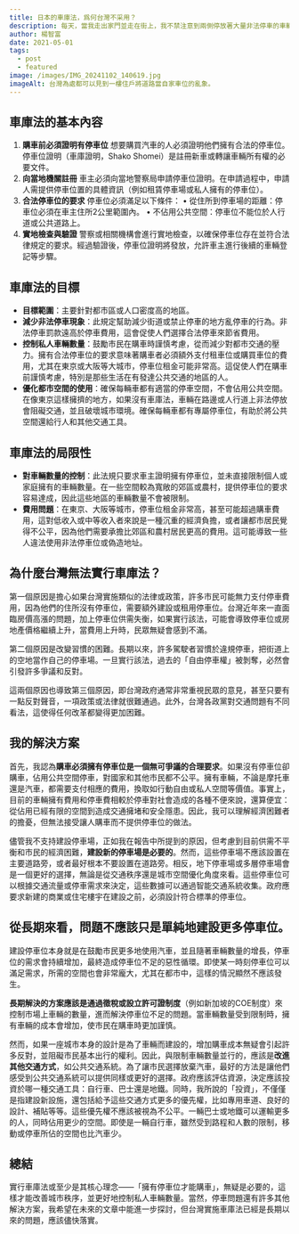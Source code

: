 ```yaml
---
title: 日本的車庫法，爲何台灣不采用？
description: 每天，當我走出家門並走在街上，我不禁注意到兩側停放著大量非法停車的車輛。許多車輛從早到晚，一天又一天地停在那裡，佔用了不少街道空間。駕駛人也經常因為方便而隨意停車，無論是在自己家門前、商店門口，還是其他地方。  為了解決這個問題，有關引入日本的「車庫法」的提議曾多次被提起，每次都引發激烈的討論與反對。那麼，為什麼台灣無法實行「車庫法」呢？
author: 楊智富
date: 2021-05-01
tags:
  - post
  - featured
image: /images/IMG_20241102_140619.jpg
imageAlt: 台灣為處都可以見到一樓住戶將道路當自家車位的亂象。
---
```

## **車庫法的基本內容**

1. **購車前必須證明有停車位** 想要購買汽車的人必須證明他們擁有合法的停車位。停車位證明（車庫證明，Shako Shomei）是註冊新車或轉讓車輛所有權的必要文件。
2. **向當地機關註冊** 車主必須向當地警察局申請停車位證明。在申請過程中，申請人需提供停車位置的具體資訊（例如租賃停車場或私人擁有的停車位）。
3. **合法停車位的要求** 停車位必須滿足以下條件： • 從住所到停車場的距離：停車位必須在車主住所2公里範圍內。 • 不佔用公共空間：停車位不能位於人行道或公共道路上。
4. **實地檢查與驗證** 警察或相關機構會進行實地檢查，以確保停車位存在並符合法律規定的要求。經過驗證後，停車位證明將發放，允許車主進行後續的車輛登記等步驟。

## **車庫法的目標**

* **目標範圍**：主要針對都市區或人口密度高的地區。
* **減少非法停車現象**：此規定幫助減少街道或禁止停車的地方亂停車的行為。非法停車罰款遠高於停車費用，這會促使人們選擇合法停車來節省費用。
* **控制私人車輛數量**：鼓勵市民在購車時謹慎考慮，從而減少對都市交通的壓力。擁有合法停車位的要求意味著購車者必須額外支付租車位或購買車位的費用，尤其在東京或大阪等大城市，停車位租金可能非常高。這促使人們在購車前謹慎考慮，特別是那些生活在有發達公共交通的地區的人。
* **優化都市空間的使用**：確保每輛車都有適當的停車空間，不會佔用公共空間。在像東京這樣擁擠的地方，如果沒有車庫法，車輛在路邊或人行道上非法停放會阻礙交通，並且破壞城市環境。確保每輛車都有專屬停車位，有助於將公共空間還給行人和其他交通工具。

## **車庫法的局限性**

* **對車輛數量的控制**：此法規只要求車主證明擁有停車位，並未直接限制個人或家庭擁有的車輛數量。在一些空間較為寬敞的郊區或農村，提供停車位的要求容易達成，因此這些地區的車輛數量不會被限制。
* **費用問題**：在東京、大阪等城市，停車位租金非常高，甚至可能超過購車費用，這對低收入或中等收入者來說是一種沉重的經濟負擔，或者讓都市居民覺得不公平，因為他們需要承擔比郊區和農村居民更高的費用。這可能導致一些人違法使用非法停車位或偽造地址。

## **為什麼台灣無法實行車庫法？**

第一個原因是擔心如果台灣實施類似的法律或政策，許多市民可能無力支付停車費用，因為他們的住所沒有停車位，需要額外建設或租用停車位。台灣近年來一直面臨房價高漲的問題，加上停車位供需失衡，如果實行該法，可能會導致停車位或房地產價格繼續上升，當費用上升時，民眾無疑會感到不滿。

第二個原因是改變習慣的困難。長期以來，許多駕駛者習慣於違規停車，把街道上的空地當作自己的停車場。一旦實行該法，過去的「自由停車權」被剝奪，必然會引發許多爭議和反對。

這兩個原因也導致第三個原因，即台灣政府通常非常重視民眾的意見，甚至只要有一點反對聲音，一項政策或法律就很難通過。此外，台灣各政黨對交通問題有不同看法，這使得任何改革都變得更加困難。

## **我的解決方案**

首先，我認為**購車必須擁有停車位是一個無可爭議的合理要求**。如果沒有停車位卻購車，佔用公共空間停車，對國家和其他市民都不公平。擁有車輛，不論是摩托車還是汽車，都需要支付相應的費用，換取如行動自由或私人空間等價值。事實上，目前的車輛擁有費用和停車費相較於停車對社會造成的各種不便來說，還算便宜：從佔用已經有限的空間到造成交通擁堵和安全隱患。因此，我可以理解經濟困難者的擔憂，但無法接受讓人購車而不提供停車位的做法。

儘管我不支持建設停車場，正如我在報告中所提到的原因，但考慮到目前供需不平衡和市民的經濟困難，**建設新的停車場是必要的**。然而，這些停車場不應該設置在主要道路旁，或者最好根本不要設置在道路旁。相反，地下停車場或多層停車場會是一個更好的選擇，無論是從交通秩序還是城市空間優化角度來看。這些停車位可以根據交通流量或停車需求來決定，這些數據可以通過智能交通系統收集。政府應要求新建的商業或住宅樓宇在建設之前，必須設計符合標準的停車位。

## **從長期來看，問題不應該只是單純地建設更多停車位。**

建設停車位本身就是在鼓勵市民更多地使用汽車，並且隨著車輛數量的增長，停車位的需求會持續增加，最終造成停車位不足的惡性循環。即使某一時刻停車位可以滿足需求，所需的空間也會非常龐大，尤其在都市中，這樣的情況顯然不應該發生。

**長期解決的方案應該是通過徵稅或設立許可證制度**（例如新加坡的COE制度）來控制市場上車輛的數量，進而解決停車位不足的問題。當車輛數量受到限制時，擁有車輛的成本會增加，使市民在購車時更加謹慎。

然而，如果一座城市本身的設計是為了車輛而建設的，增加購車成本無疑會引起許多反對，並阻礙市民基本出行的權利。因此，與限制車輛數量並行的，應該是**改進其他交通方式**，如公共交通系統。為了讓市民選擇放棄汽車，最好的方法是讓他們感受到公共交通系統可以提供同樣或更好的選擇。政府應該評估資源，決定應該投資於哪一種交通工具：自行車、巴士還是地鐵。同時，我所說的「投資」，不僅僅是指建設新設施，還包括給予這些交通方式更多的優先權，比如專用車道、良好的設計、補貼等等。這些優先權不應該被視為不公平。一輛巴士或地鐵可以運輸更多的人，同時佔用更少的空間。即使是一輛自行車，雖然受到路程和人數的限制，移動或停車所佔的空間也比汽車少。

## **總結**

實行車庫法或至少是其核心理念——「擁有停車位才能購車」，無疑是必要的，這樣才能改善城市秩序，並更好地控制私人車輛數量。當然，停車問題還有許多其他解決方案，我希望在未來的文章中能進一步探討，但台灣實施車庫法已經是長期以來的問題，應該儘快落實。